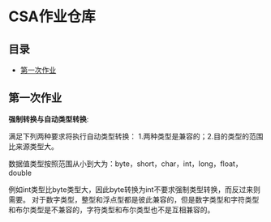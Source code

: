 # CSA作业仓库
## 目录
 * [第一次作业](#第一次作业)

## 第一次作业
**强制转换与自动类型转换**:

  满足下列两种要求将执行自动类型转换：
  1.两种类型是兼容的；2.目的类型的范围比来源类型大。   

  数据值类型按照范围从小到大为：byte，short，char，int，long，float，double
                            
  例如int类型比byte类型大，因此byte转换为int不要求强制类型转换，而反过来则需要。
  对于数字类型，整型和浮点型都是彼此兼容的，但是数字类型和字符类型和布尔类型是不兼容的，字符类型和布尔类型也不是互相兼容的。
